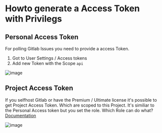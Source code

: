 # Howto generate a Access Token with Privilegs

## Personal Access Token
For polling Gitlab Issues you need to provide a access Token.   

1. Got to User Settings / Access tokens 
2. Add new Token with the Scope `api`

![image](https://private-user-images.githubusercontent.com/246865/331927688-1b103918-dbd4-497d-bc7e-05a1af138928.png?jwt=eyJhbGciOiJIUzI1NiIsInR5cCI6IkpXVCJ9.eyJpc3MiOiJnaXRodWIuY29tIiwiYXVkIjoicmF3LmdpdGh1YnVzZXJjb250ZW50LmNvbSIsImtleSI6ImtleTUiLCJleHAiOjE3MjMyMzAwOTEsIm5iZiI6MTcyMzIyOTc5MSwicGF0aCI6Ii8yNDY4NjUvMzMxOTI3Njg4LTFiMTAzOTE4LWRiZDQtNDk3ZC1iYzdlLTA1YTFhZjEzODkyOC5wbmc_WC1BbXotQWxnb3JpdGhtPUFXUzQtSE1BQy1TSEEyNTYmWC1BbXotQ3JlZGVudGlhbD1BS0lBVkNPRFlMU0E1M1BRSzRaQSUyRjIwMjQwODA5JTJGdXMtZWFzdC0xJTJGczMlMkZhd3M0X3JlcXVlc3QmWC1BbXotRGF0ZT0yMDI0MDgwOVQxODU2MzFaJlgtQW16LUV4cGlyZXM9MzAwJlgtQW16LVNpZ25hdHVyZT1jMjUzYTdkMmQwZjJmYTNjMWJkNjMwNzkxNzUxMzJmOWRiMTRmYzc2YjRiMTQyOWRmZmFhMDgyZjVhOTlkZmY5JlgtQW16LVNpZ25lZEhlYWRlcnM9aG9zdCZhY3Rvcl9pZD0wJmtleV9pZD0wJnJlcG9faWQ9MCJ9.xskeUlV9mCivskrQe_i6-0VrhZPkgAmcXxOWx4X4X9w)

## Project Access Token
If you selfhost Gitlab or have the Premium / Ultimate license it's possible to get Project Access Token. Which are scoped to this Project. 
It's similiar to the Personal Access token but you set the role. Which Role can do what? <a href="https://docs.gitlab.com/ee/user/permissions.html#project-planning">Documentation</a>

![image](https://private-user-images.githubusercontent.com/246865/332189712-29bf452e-b00d-4462-a596-876efee0e05a.png?jwt=eyJhbGciOiJIUzI1NiIsInR5cCI6IkpXVCJ9.eyJpc3MiOiJnaXRodWIuY29tIiwiYXVkIjoicmF3LmdpdGh1YnVzZXJjb250ZW50LmNvbSIsImtleSI6ImtleTUiLCJleHAiOjE3MjMyMzAwOTEsIm5iZiI6MTcyMzIyOTc5MSwicGF0aCI6Ii8yNDY4NjUvMzMyMTg5NzEyLTI5YmY0NTJlLWIwMGQtNDQ2Mi1hNTk2LTg3NmVmZWUwZTA1YS5wbmc_WC1BbXotQWxnb3JpdGhtPUFXUzQtSE1BQy1TSEEyNTYmWC1BbXotQ3JlZGVudGlhbD1BS0lBVkNPRFlMU0E1M1BRSzRaQSUyRjIwMjQwODA5JTJGdXMtZWFzdC0xJTJGczMlMkZhd3M0X3JlcXVlc3QmWC1BbXotRGF0ZT0yMDI0MDgwOVQxODU2MzFaJlgtQW16LUV4cGlyZXM9MzAwJlgtQW16LVNpZ25hdHVyZT0wYTVkMTgzMmJmZDI0YjhkYzIxMjBhZWU2ZWM5NWIxODg1NWU3NjE4NmQ1M2Q5NWI4NzAxYzRiMTg5ODQ0MzJiJlgtQW16LVNpZ25lZEhlYWRlcnM9aG9zdCZhY3Rvcl9pZD0wJmtleV9pZD0wJnJlcG9faWQ9MCJ9.mMzFZveYnoU-5dNGKvkJfBbOzjCkP8dmppDv9HbA1SA)